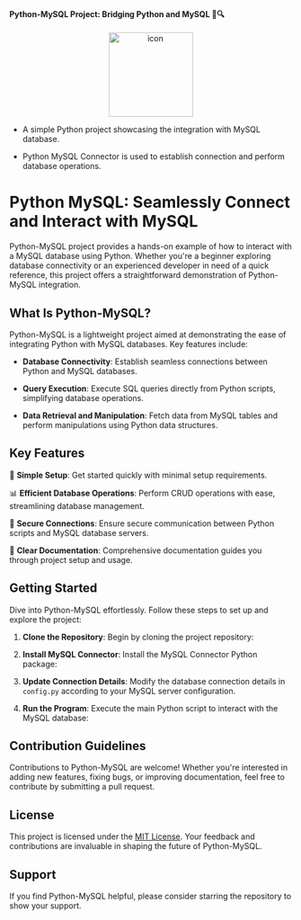 #### Python-MySQL Project: Bridging Python and MySQL 🐍🔍

<p align="center">
<img src="https://techstack-generator.vercel.app/mysql-icon.svg" alt="icon" width="150" height="150" />
</p>

- A simple Python project showcasing the integration with MySQL database.

- Python MySQL Connector is used to establish connection and perform database operations.

# Python MySQL: Seamlessly Connect and Interact with MySQL

Python-MySQL project provides a hands-on example of how to interact with a MySQL database using Python. Whether you're a beginner exploring database connectivity or an experienced developer in need of a quick reference, this project offers a straightforward demonstration of Python-MySQL integration.

## What Is Python-MySQL?

Python-MySQL is a lightweight project aimed at demonstrating the ease of integrating Python with MySQL databases. Key features include:

- **Database Connectivity**: Establish seamless connections between Python and MySQL databases.

- **Query Execution**: Execute SQL queries directly from Python scripts, simplifying database operations.

- **Data Retrieval and Manipulation**: Fetch data from MySQL tables and perform manipulations using Python data structures.

## Key Features

🔌 **Simple Setup**: Get started quickly with minimal setup requirements.

📊 **Efficient Database Operations**: Perform CRUD operations with ease, streamlining database management.

🔐 **Secure Connections**: Ensure secure communication between Python scripts and MySQL database servers.

📝 **Clear Documentation**: Comprehensive documentation guides you through project setup and usage.

## Getting Started

Dive into Python-MySQL effortlessly. Follow these steps to set up and explore the project:

1. **Clone the Repository**: Begin by cloning the project repository:
 
2. **Install MySQL Connector**: Install the MySQL Connector Python package:

3. **Update Connection Details**: Modify the database connection details in `config.py` according to your MySQL server configuration.

4. **Run the Program**: Execute the main Python script to interact with the MySQL database:


## Contribution Guidelines

Contributions to Python-MySQL are welcome! Whether you're interested in adding new features, fixing bugs, or improving documentation, feel free to contribute by submitting a pull request.

## License

This project is licensed under the [MIT License](LICENSE). Your feedback and contributions are invaluable in shaping the future of Python-MySQL.

## Support

If you find Python-MySQL helpful, please consider starring the repository to show your support.


   

